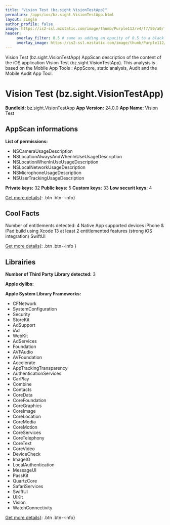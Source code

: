 ```yaml
---
title: "Vision Test (bz.sight.VisionTestApp)"
permalink: /apps/ios/bz.sight.VisionTestApp.html
layout: single
author_profile: false
image: https://is2-ssl.mzstatic.com/image/thumb/Purple112/v4/f7/50/a0/f750a081-53d8-a1eb-1248-bc0765a6e1ee/AppIcon-1x_U007emarketing-0-8-0-85-220.png/512x512bb.jpg
header: 
     overlay_filter: 0.5 # same as adding an opacity of 0.5 to a black background
     overlay_image: https://is2-ssl.mzstatic.com/image/thumb/Purple112/v4/f7/50/a0/f750a081-53d8-a1eb-1248-bc0765a6e1ee/AppIcon-1x_U007emarketing-0-8-0-85-220.png/512x512bb.jpg
---
```

Vision Test (bz.sight.VisionTestApp) AppScan description of the content of the iOS application Vision Test (bz.sight.VisionTestApp). This analysis is based on the Mobile App Tools : AppScore, static analysis, Audit and the Mobile Audit App Tool.

# Vision Test (bz.sight.VisionTestApp)

**BundleId:** bz.sight.VisionTestApp
**App Version:** 24.0.0
**App Name:** Vision Test


## AppScan informations 

**List of permissions:** 
- NSCameraUsageDescription
- NSLocationAlwaysAndWhenInUseUsageDescription
- NSLocationWhenInUseUsageDescription
- NSLocalNetworkUsageDescription
- NSMicrophoneUsageDescription
- NSUserTrackingUsageDescription
  
  
**Private keys:** 32
**Public keys:** 5
**Custom keys:** 33
**Low securit keys:** 4
  
[Get more details](/pricing.html){: .btn .btn--info}

## Cool Facts

Number of entitlements detected: 4
Native App
supported devices iPhone & iPad
build using Xcode 13
at least 2 entitlemented features (strong iOS integration)
SwiftUI
  
[Get more details](/pricing.html){: .btn .btn--info }

## Librairies 
**Number of Third Party Library detected:** 3


**Apple dylibs:**


**Apple System Library Frameworks:**
- CFNetwork
- SystemConfiguration
- Security
- StoreKit
- AdSupport
- iAd
- WebKit
- AdServices
- Foundation
- AVFAudio
- AVFoundation
- Accelerate
- AppTrackingTransparency
- AuthenticationServices
- CarPlay
- Combine
- Contacts
- CoreData
- CoreFoundation
- CoreGraphics
- CoreImage
- CoreLocation
- CoreMedia
- CoreMotion
- CoreServices
- CoreTelephony
- CoreText
- CoreVideo
- DeviceCheck
- ImageIO
- LocalAuthentication
- MessageUI
- PassKit
- QuartzCore
- SafariServices
- SwiftUI
- UIKit
- Vision
- WatchConnectivity


  
[Get more details](/pricing.html){: .btn .btn--info}

